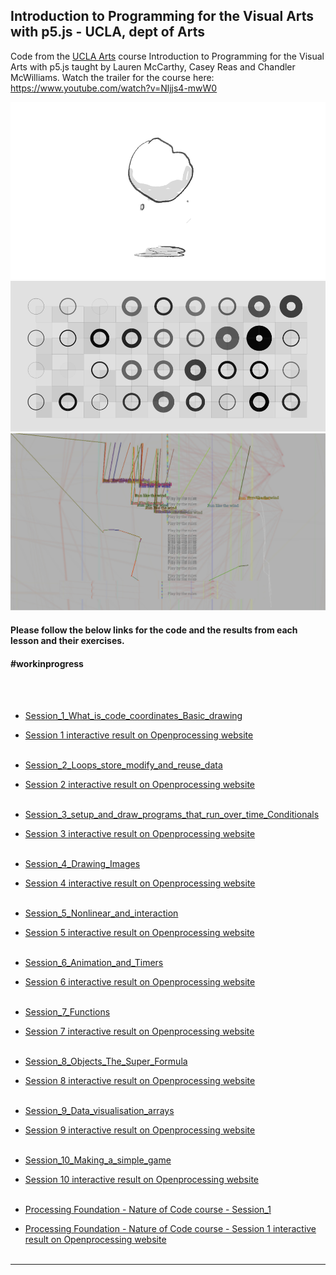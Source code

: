 
## Introduction to Programming for the Visual Arts with p5.js - UCLA, dept of Arts

Code from the [UCLA Arts](https://www.kadenze.com/courses/introduction-to-programming-for-the-visual-arts-with-p5-js/info) course Introduction to Programming for the Visual Arts with p5.js taught by Lauren McCarthy, Casey Reas and Chandler McWilliams. Watch the trailer for the course here: https://www.youtube.com/watch?v=Nljjs4-mwW0

<img src=./1.gif>
<img src=./walker.png>
<img src=./run_like_the_wind.png>



#### Please follow the below links for the code and the results from each lesson and their exercises.

#### #workinprogress
<br><br>


- [Session_1_What_is_code_coordinates_Basic_drawing](https://github.com/dtolonen/ucla_introduction_to_programming_for_the_visual_arts_with_p5js/tree/main/Session_1_What_is_code_coordinates_Basic_drawing)
- [Session 1 interactive result on Openprocessing website](https://openprocessing.org/sketch/1574777)
<br><br>

  
- [Session_2_Loops_store_modify_and_reuse_data ](https://github.com/dtolonen/ucla_introduction_to_programming_for_the_visual_arts_with_p5js/tree/main/Session_2_Loops_store_modify_and_reuse_data)
- [Session 2 interactive result on Openprocessing website](https://openprocessing.org/sketch/1574780)
<br><br>


- [Session_3_setup_and_draw_programs_that_run_over_time_Conditionals](https://github.com/dtolonen/ucla_introduction_to_programming_for_the_visual_arts_with_p5js/tree/main/Session_3_setup_and_draw_programs_that_run_over_time_Conditionals)
- [Session 3 interactive result on Openprocessing website](https://openprocessing.org/sketch/1560556)
<br><br>


- [Session_4_Drawing_Images](https://github.com/dtolonen/ucla_introduction_to_programming_for_the_visual_arts_with_p5js/tree/main/Session_4_Drawing_Images)
- [Session 4 interactive result on Openprocessing website](https://openprocessing.org/sketch/1560750)
<br><br>


- [Session_5_Nonlinear_and_interaction ](https://github.com/dtolonen/ucla_introduction_to_programming_for_the_visual_arts_with_p5js/tree/main/Session_5_Nonlinear_and_interaction)
- [Session 5 interactive result on Openprocessing website](https://openprocessing.org/sketch/1563015)
<br><br>


- [Session_6_Animation_and_Timers](https://github.com/dtolonen/ucla_introduction_to_programming_for_the_visual_arts_with_p5js/tree/main/Session_6_Animation_and_Timers)
- [Session 6 interactive result on Openprocessing website](https://openprocessing.org/sketch/1566376)
<br><br>


- [Session_7_Functions](https://github.com/dtolonen/ucla_introduction_to_programming_for_the_visual_arts_with_p5js/tree/main/Session_7_Functions)
- [Session 7 interactive result on Openprocessing website](https://openprocessing.org/sketch/1567211)
<br><br>


- [Session_8_Objects_The_Super_Formula](https://github.com/dtolonen/ucla_introduction_to_programming_for_the_visual_arts_with_p5js/tree/main/Session_8_Objects_The_Super_Formula)
- [Session 8 interactive result on Openprocessing website](https://openprocessing.org/sketch/1568081)
<br><br>


- [Session_9_Data_visualisation_arrays](https://github.com/dtolonen/ucla_introduction_to_programming_for_the_visual_arts_with_p5js/tree/main/Session_9_Data_visualisation_arrays)
- [Session 9 interactive result on Openprocessing website](https://openprocessing.org/sketch/1574726)
<br><br>


- [Session_10_Making_a_simple_game](https://github.com/dtolonen/ucla_introduction_to_programming_for_the_visual_arts_with_p5js/tree/main/Session_10_Making_a_simple_game)
- [Session 10 interactive result on Openprocessing website](https://openprocessing.org/sketch/1577242)
<br><br>


- [Processing Foundation - Nature of Code course - Session_1](https://github.com/dtolonen/ucla_introduction_to_programming_for_the_visual_arts_with_p5js/tree/main/nature_of_code_session_1)
- [Processing Foundation - Nature of Code course - Session 1 interactive result on Openprocessing website](https://openprocessing.org/sketch/1574784)
<br><br>


<hr/>




